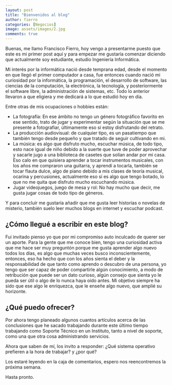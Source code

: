 ```yaml
---
layout: post
title: "Bienvenidos al blog"
author: fierro
categories: [Negocios]
image: assets/images/2.jpg
comments: true
---
```

Buenas, me llamo Francisco Fierro, hoy vengo a presentarme puesto que este es mi primer post aquí y para empezar me gustaría comenzar diciendo que actualmente soy estudiante, estudio Ingeniería Informática.

Mi interés por la informática nació desde temprana edad, desde el momento en que llegó el primer computador a casa, fue entonces cuando nació mi curiosidad por la informática, la programación, el desarrollo de software, las ciencias de la computación, la electrónica, la tecnología, y posteriormente el software libre, la administración de sistemas, etc. Todo lo anterior llevaron a que eligiera y me dedicará a lo que estudió hoy en día.

Entre otras de mis ocupaciones o hobbies están:

  * La fotografía: En ese ámbito no tengo un género fotográfico favorito en ese sentido, trato de jugar y experimentar según la situación que se me presente a fotografiar, últimamente eso sí estoy disfrutando del retrato. 
  * La producción audiovisual: de cualquier tipo, es un pasatiempo que también tengo desde pequeño y que tratado de seguir cultivando en mi.
  * La música: es algo que disfruto mucho, escuchar música, de todo tipo, esto nace igual de niño debido a la suerte que tuve de poder aprovechar y sacarle jugo a una biblioteca de casetes que solían andar por mi casa. Eso calo en que quisiera aprender a tocar instrumentos musicales, con los años me compraron una guitarra, y aprendí a tocarla, también se tocar flauta dulce, algo de piano debido a mis clases de teoría musical, ocarina y percusiones, actualmente eso sí es algo que tengo botado, lo que no me quita que disfruto mucho escuchando música.
  * Jugar videojuegos, juego de mesa y rol: No hay mucho que decir, me gusta jugar cosas de todo tipo de géneros.

Y para concluir me gustaría añadir que me gusta leer historias o novelas de misterio, también suelo leer muchos blogs en internet y escuchar podcast.

## ¿Cómo llegué a escribir en este blog? 

Fui invitado pienso yo que por mi compromiso auto inculcado de querer ser un aporte. Para la gente que me conoce bien, tengo una curiosidad activa que me hace ser muy preguntón porque me gusta aprender algo nuevo todos los días, es algo que muchas veces busco inconscientemente, entonces, eso ha hecho que con los años sienta el deber y la responsabilidad de que tanto como aprendo o descubro de una persona, yo tengo que ser capaz de poder compartirle algún conocimiento, a modo de retribución que puede ser un dato curioso, algún consejo que sienta yo le pueda ser útil o algo de lo nunca haya oído antes. Mi objetivo siempre ha sido que ese algo le enriquezca, que le enseñe algo nuevo, que amplié su horizonte.

## ¿Qué puedo ofrecer?

Por ahora tengo planeado algunos cuantos artículos acerca de las conclusiones que he sacado trabajando durante este último tiempo trabajando como Soporte Técnico en un Instituto, tanto a nivel de soporte, como una que otra cosa administrando servicios.

Ahora que saben de mí, los invito a responder: ¿Qué sistema operativo prefieren a la hora de trabajar? y ¿por qué?

Los estaré leyendo en la caja de comentarios, espero nos reencontremos la próxima semana.

Hasta pronto.
